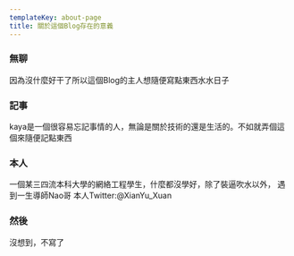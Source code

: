 ```yaml
---
templateKey: about-page
title: 關於這個Blog存在的意義
---
```

### 無聊

因為沒什麼好干了所以這個Blog的主人想隨便寫點東西水水日子

### 記事

kaya是一個很容易忘記事情的人，無論是關於技術的還是生活的。不如就弄個這個來隨便記點東西

### 本人

一個某三四流本科大學的網絡工程學生，什麼都沒學好，除了裝逼吹水以外，
遇到一生導師Nao哥
本人Twitter:@XianYu_Xuan

### 然後
沒想到，不寫了
